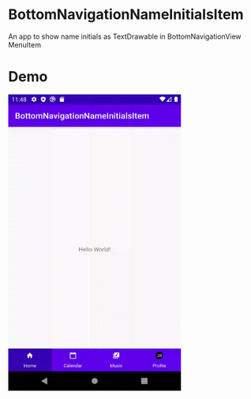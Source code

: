 # BottomNavigationNameInitialsItem
An app to show name initials as TextDrawable in BottomNavigationView MenuItem

# Demo
<img src="https://github.com/abhishektiwarijr/BottomNavigationNameInitialsItem/blob/master/initials.gif" width="350" height="600"><br><br>
